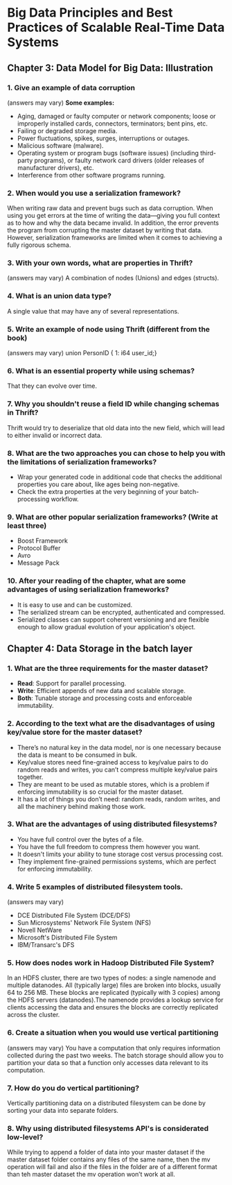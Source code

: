 # Big Data Principles and Best Practices of Scalable Real-Time Data Systems
 
## Chapter 3: Data Model for Big Data: Illustration

### 1. Give an example of data corruption 
(answers may vary)
**Some examples:**
- Aging, damaged or faulty computer or network components; loose or improperly installed cards, connectors, terminators; bent pins, etc.
- Failing or degraded storage media.
- Power fluctuations, spikes, surges, interruptions or outages.
- Malicious software (malware).
- Operating system or program bugs (software issues) (including third-party programs), or faulty network card drivers (older releases of manufacturer drivers), etc.
- Interference from other software programs running.

### 2. When would you use a serialization framework?
When writing raw data and prevent bugs such as data corruption. When using you get errors at the time of writing the data—giving you full context as to how and why the data became invalid. In addition, the error prevents the program from corrupting the master dataset
by writing that data. However, serialization frameworks are limited when it comes to achieving a fully rigorous schema.

### 3. With your own words, what are properties in Thrift?
(answers may vary)
A combination of nodes (Unions) and edges (structs).

### 4. What is an union data type?
A single value that may have any of several representations. 

### 5. Write an example of node using Thrift (different from the book)
(answers may vary)
union PersonID { 1: i64 user_id;}

### 6. What is an essential property while using schemas?  
That they can evolve over time.

### 7. Why you shouldn't reuse a field ID while changing schemas in Thrift?
Thrift would try to deserialize that old data into the new field, which will lead to either invalid or incorrect data. 

### 8. What are the two approaches you can chose to help you with the limitations of serialization frameworks?
- Wrap your generated code in additional code that checks the additional properties you care about, like ages being non-negative. 
- Check the extra properties at the very  beginning of your batch-processing workflow.

### 9. What are other popular serialization frameworks? (Write at least three)
- Boost Framework
- Protocol Buffer
- Avro
- Message Pack

### 10. After your reading of the chapter, what are some advantages of using serialization frameworks?
- It is easy to use and can be customized.
- The serialized stream can be encrypted, authenticated and compressed.
- Serialized classes can support coherent versioning and are flexible enough to allow gradual evolution of your application's object.

## Chapter 4: Data Storage in the batch layer

### 1. What are the three requirements for the master dataset?
- **Read**: Support for parallel processing.
- **Write**: Efficient appends of new data and scalable storage.
- **Both**: Tunable storage and processing costs and enforceable immutability.

### 2. According to the text what are the disadvantages of using key/value store for the master dataset?
- There’s no natural key in the data model, nor is one necessary because the data is meant to be consumed in bulk.
- Key/value stores need fine-grained access to key/value pairs to do random reads and writes, you can’t compress multiple key/value pairs together.
- They are meant to be used  as mutable stores, which is a problem if enforcing immutability is so crucial for the  master dataset.
- It has a lot of things you don’t need: random reads, random writes, and all the machinery behind making those work.

### 3. What are the advantages of using distributed filesystems?
- You have full control over the bytes of a file.
- You have the full freedom to compress them however you want. 
- It doesn't limits your ability to  tune storage cost versus processing cost.
- They implement fine-grained permissions systems, which are perfect for enforcing immutability.

### 4. Write 5 examples of distributed filesystem tools.
(answers may vary)
- DCE Distributed File System (DCE/DFS)
- Sun Microsystems' Network File System (NFS)
- Novell NetWare
- Microsoft's Distributed File System
- IBM/Transarc's DFS

### 5. How does nodes work in Hadoop Distributed File System?
In an HDFS cluster, there are two types of nodes: a single namenode and multiple datanodes. All (typically large) files are broken
into blocks, usually 64 to 256 MB. These blocks are replicated (typically with 3 copies) among the HDFS servers (datanodes).The namenode provides a lookup service for clients accessing the data and ensures the blocks are correctly replicated across the cluster.

### 6. Create a situation when you would use vertical partitioning
(answers may vary)
You have a computation that only requires information collected during the past two weeks. The batch storage should allow you to partition your data so that a function only accesses data relevant to its computation.

### 7. How do you do vertical partitioning?
Vertically partitioning data on a distributed filesystem can be done by sorting your data into separate folders.

### 8. Why using distributed filesystems API's is considerated low-level?
While trying to append a folder of data into your master dataset if the master dataset folder contains any files of the same name, then the mv operation will fail and also if the files in the folder are of a different format than teh master dataset the mv operation won’t work at all.
